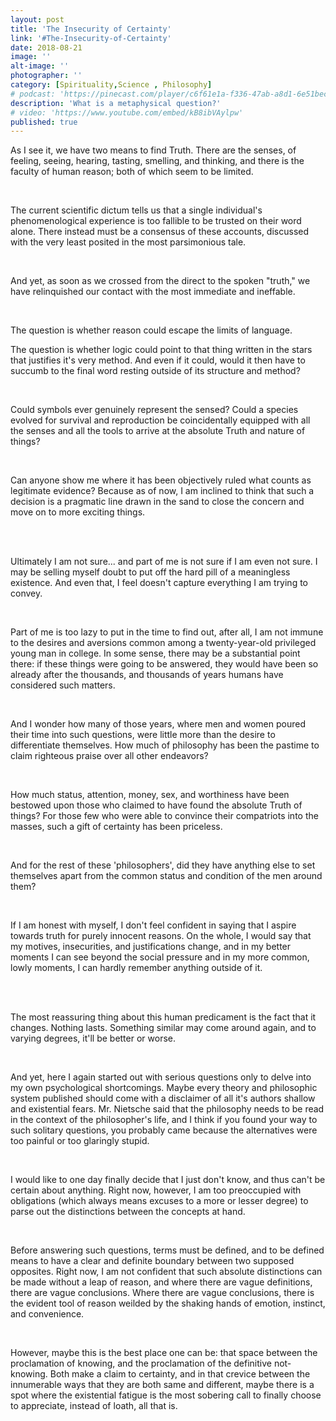 ```yaml
---
layout: post
title: 'The Insecurity of Certainty'
link: '#The-Insecurity-of-Certainty'
date: 2018-08-21
image: ''
alt-image: ''
photographer: ''
category: [Spirituality,Science , Philosophy]
# podcast: 'https://pinecast.com/player/c6f61e1a-f336-47ab-a8d1-6e51beca7d92?theme=minimal'
description: 'What is a metaphysical question?'
# video: 'https://www.youtube.com/embed/kB8ibVAylpw'
published: true
---
```




As I see it, we have two means to find Truth. There are the senses, of feeling, seeing, hearing, tasting, smelling, and thinking, and there is the faculty of human reason; both of which seem to be limited.

<br>

The current scientific dictum tells us that a single individual's phenomenological experience is too fallible to be trusted on their word alone. There instead must be a consensus of these accounts, discussed with the very least posited in the most parsimonious tale. 

<br>

And yet, as soon as we crossed from the direct to the spoken "truth," we have relinquished our contact with the most immediate and ineffable. 

<br>

The question is whether reason could escape the limits of language. 



The question is whether logic could point to that thing written in the stars that justifies it's very method. And even if it could, would it then have to succumb to the final word resting outside of its structure and method?

<br>

Could symbols ever genuinely represent the sensed? Could a species evolved for survival and reproduction be coincidentally equipped with all the senses and all the tools to arrive at the absolute Truth and nature of things?

<br>

Can anyone show me where it has been objectively ruled what counts as legitimate evidence? Because as of now, I am inclined to think that such a decision is a pragmatic line drawn in the sand to close the concern and move on to more exciting things.

<br>
<br>

Ultimately I am not sure... and part of me is not sure if I am even not sure. I may be selling myself doubt to put off the hard pill of a meaningless existence. And even that, I feel doesn't capture everything I am trying to convey. 

<br>

Part of me is too lazy to put in the time to find out, after all, I am not immune to the desires and aversions common among a twenty-year-old privileged young man in college. In some sense, there may be a substantial point there: if these things were going to be answered, they would have been so already after the thousands, and thousands of years humans have considered such matters. 

<br>

And I wonder how many of those years, where men and women poured their time into such questions, were little more than the desire to differentiate themselves. How much of philosophy has been the pastime to claim righteous praise over all other endeavors? 

<br>

How much status, attention, money, sex, and worthiness have been bestowed upon those who claimed to have found the absolute Truth of things? For those few who were able to convince their compatriots into the masses, such a gift of certainty has been priceless. 

<br>

And for the rest of these 'philosophers', did they have anything else to set themselves apart from the common status and condition of the men around them?

<br>

If I am honest with myself, I don't feel confident in saying that I aspire towards truth for purely innocent reasons. On the whole, I would say that my motives, insecurities, and justifications change, and in my better moments I can see beyond the social pressure and in my more common, lowly moments, I can hardly remember anything outside of it.

<br>
<br>

The most reassuring thing about this human predicament is the fact that it changes. Nothing lasts. Something similar may come around again, and to varying degrees, it'll be better or worse.  

<br>

And yet, here I again started out with serious questions only to delve into my own psychological shortcomings. Maybe every theory and philosophic system published should come with a disclaimer of all it's authors shallow and existential fears. Mr. Nietsche said that the philosophy needs to be read in the context of the philosopher's life, and I think if you found your way to such solitary questions, you probably came because the alternatives were too painful or too glaringly stupid.

<br>

I would like to one day finally decide that I just don't know, and thus can't be certain about anything. Right now, however, I am too preoccupied with obligations (which always means excuses to a more or lesser degree) to parse out the distinctions between the concepts at hand. 

<br>

Before answering such questions, terms must be defined, and to be defined means to have a clear and definite boundary between two supposed opposites. Right now,  I am not confident that such absolute distinctions can be made without a leap of reason, and where there are vague definitions, there are vague conclusions. Where there are vague conclusions, there is the evident tool of reason weilded by the shaking hands of emotion, instinct, and convenience.

<br>

However, maybe this is the best place one can be: that space between the proclamation of knowing, and the proclamation of the definitive not-knowing. Both make a claim to certainty, and in that crevice between the innumerable ways that they are both same and different, maybe there is a spot where the existential fatigue is the most sobering call to finally choose to appreciate, instead of loath, all that is.
